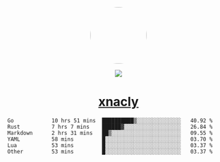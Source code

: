 <p align="center">
  <img style="border-radius: 100px" width="128" height="128" src="https://avatars.githubusercontent.com/u/47723417?v=4"/>
</p>
<p align="center">
  <img src="https://komarev.com/ghpvc/?username=xnacly&&style=flat-square"/>
</p>

<h1 align="center"><a href="https://xnacly.me"> xnacly</a> </h1>

<!--START_SECTION:waka-->

```text
Go            10 hrs 51 mins  ██████████▒░░░░░░░░░░░░░░   40.92 %
Rust          7 hrs 7 mins    ██████▓░░░░░░░░░░░░░░░░░░   26.84 %
Markdown      2 hrs 31 mins   ██▒░░░░░░░░░░░░░░░░░░░░░░   09.55 %
YAML          58 mins         █░░░░░░░░░░░░░░░░░░░░░░░░   03.70 %
Lua           53 mins         █░░░░░░░░░░░░░░░░░░░░░░░░   03.37 %
Other         53 mins         █░░░░░░░░░░░░░░░░░░░░░░░░   03.37 %
```

<!--END_SECTION:waka-->
